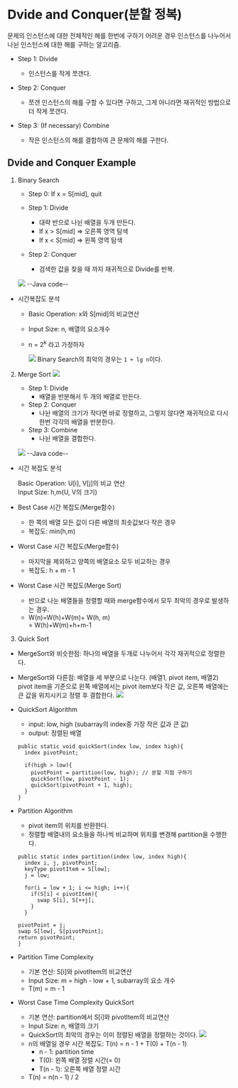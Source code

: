 # Dvide and Conquer(분할 정복)

문제의 인스턴스에 대한 전체적인 해를 한번에 구하기 어려운 경우 인스턴스를 나누어서 나뉜 인스턴스에 대한 해를 구하는 알고리즘.

- Step 1: Divide

  - 인스턴스를 작게 쪼갠다.

- Step 2: Conquer
  - 쪼갠 인스턴스의 해를 구할 수 있다면 구하고, 그게 아니라면 재귀적인 방법으로 더 작게 쪼갠다.
- Step 3: (If necessary) Combine
  - 작은 인스턴스의 해를 결합하여 큰 문제의 해를 구한다.

## Dvide and Conquer Example

1. Binary Search

   - Step 0: If x = S[mid], quit

   - Step 1: Divide

     - 대략 반으로 나뉜 배열을 두개 만든다.
     - If x > S[mid] => 오른쪽 영역 탐색
     - If x < S[mid] => 왼쪽 영역 탐색

   - Step 2: Conquer
     - 검색한 값을 찾을 때 까지 재귀적으로 Divide를 반복.

   ![](./img/BS.JPG)
   --Java code--

- 시간복잡도 분석

  - Basic Operation: x와 S[mid]의 비교연산
  - Input Size: n, 배열의 요소개수
  - n = 2<sup>k</sup> 라고 가정하자

    ![](./img/bst.JPG)
    Binary Search의 최악의 경우는 `1 + lg n`이다.

2. Merge Sort
   ![](./img/merge.JPG)

   - Step 1: Divide
     - 배열을 반분해서 두 개의 배열로 만든다.
   - Step 2: Conquer
     - 나뉜 배열의 크기가 작다면 바로 정렬하고, 그렇지 않다면 재귀적으로 다시 한번 각각의 배열을 반분한다.
   - Step 3: Combine
     - 나뉜 배열을 결합한다.

   ![](./img/mcode.JPG)
   --Java code--

- 시간 복잡도 분석

  Basic Operation: U[i], V[j]의 비교 연산<br>
  Input Size: h,m(U, V의 크기)

- Best Case 시간 복잡도(Merge함수)
  - 한 쪽의 배열 모든 값이 다른 배열의 최솟값보다 작은 경우
  - 복잡도: min(h,m)
- Worst Case 시간 복잡도(Merge함수)
  - 마지막을 제외하고 양쪽의 배열요소 모두 비교하는 경우
  - 복잡도: h + m - 1
- Worst Case 시간 복잡도(Merge Sort)
  - 반으로 나눈 배열들을 정렬할 때와 merge함수에서 모두 최악의 경우로 발생하는 경우.
  - W(n)=W(h)+W(m)+ W(h, m)<br>
    = W(h)+W(m)+h+m-1<br>

3. Quick Sort

- MergeSort와 비슷한점: 하나의 배열을 두개로 나누어서 각각 재귀적으로 정렬한다.

- MergeSort와 다른점: 배열을 세 부분으로 나눈다. (배열1, pivot item, 배열2)
  pivot item을 기준으로 왼쪽 배열에서는 pivot item보다 작은 값, 오른쪽 배열에는 큰 값을 위치시키고 정렬 후 결합한다.
  ![](./img/quick.JPG)
- QuickSort Algorithm

  - input: low, high (subarray의 index중 가장 작은 값과 큰 값)
  - output: 정렬된 배열

  ```
  public static void quickSort(index low, index high){
    index pivotPoint;

    if(high > low){
      pivotPoint = partition(low, high); // 분할 지점 구하기
      quickSort(low, pivotPoint - 1);
      quickSort(pivotPoint + 1, high);
    }
  }
  ```

- Partition Algorithm

  - pivot item의 위치를 반환한다.
  - 정렬할 배열내의 요소들을 하나씩 비교하며 위치를 변경해 partition을 수행한다.

  ```
  public static index partition(index low, index high){
    index i, j, pivotPoint;
    keyType pivotItem = S[low];
    j = low;

    for(i = low + 1; i <= high; i++){
      if(S[i] < pivotItem){
        swap S[i], S[++j];
      }
    }

  pivotPoint = j;
  swap S[low], S[pivotPoint];
  return pivotPoint;
  }
  ```

- Partition Time Complexity
  - 기본 연산: S[i]와 pivotItem의 비교연산
  - Input Size: m = high - low + 1, subarray의 요소 개수
  - T(m) = m - 1
- Worst Case Time Complexity QuickSort
  - 기본 연산: partition에서 S[i]와 pivotItem의 비교연산
  - Input Size: n, 배열의 크기
  - QuickSort의 최악의 경우는 이미 정렬된 배열을 정렬하는 것이다.
    ![](./img/1.JPG)
  - n의 배열일 경우 시간 복잡도: T(n) = n - 1 + T(0) + T(n - 1)
    - n - 1: partition time
    - T(0): 왼쪽 배열 정렬 시간(= 0)
    - T(n - 1): 오른쪽 배열 정렬 시간
  - T(n) = n(n - 1) / 2
